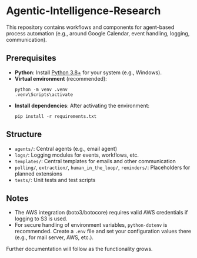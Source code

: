 
# Agentic-Intelligence-Research

This repository contains workflows and components for agent-based process automation (e.g., around Google Calendar, event handling, logging, communication).

## Prerequisites

- **Python**: Install [Python 3.8+](https://www.python.org/downloads/) for your system (e.g., Windows).
- **Virtual environment** (recommended):
  ```batch
  python -m venv .venv
  .venv\Scripts\activate
  ```
- **Install dependencies**:
  After activating the environment:
  ```batch
  pip install -r requirements.txt
  ```

## Structure

- `agents/`: Central agents (e.g., email agent)
- `logs/`: Logging modules for events, workflows, etc.
- `templates/`: Central templates for emails and other communication
- `polling/`, `extraction/`, `human_in_the_loop/`, `reminders/`: Placeholders for planned extensions
- `tests/`: Unit tests and test scripts

## Notes

- The AWS integration (boto3/botocore) requires valid AWS credentials if logging to S3 is used.
- For secure handling of environment variables, `python-dotenv` is recommended. Create a `.env` file and set your configuration values there (e.g., for mail server, AWS, etc.).

Further documentation will follow as the functionality grows.
